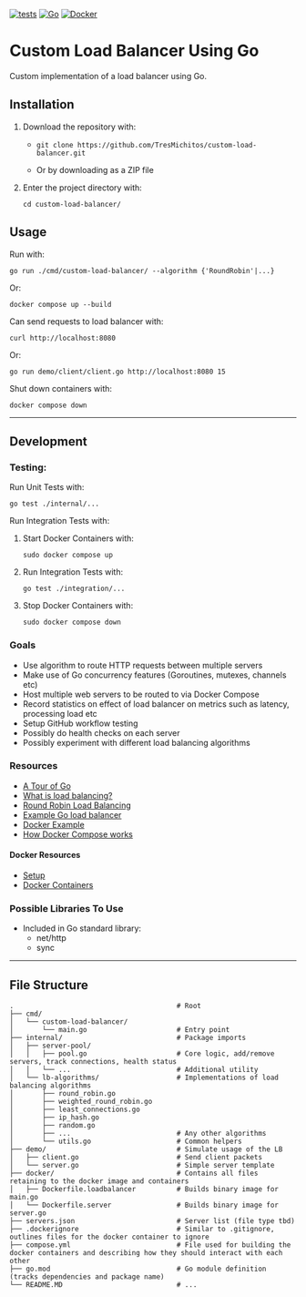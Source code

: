 [![tests](https://github.com/TresMichitos/custom-load-balancer/actions/workflows/tests.yml/badge.svg)](https://github.com/TresMichitos/custom-load-balancer/actions/workflows/tests.yml)
[![Go](https://img.shields.io/badge/go-%2300ADD8.svg?style=for-the-badge&logo=go&logoColor=white)](https://go.dev/)
[![Docker](https://img.shields.io/badge/docker-%230db7ed.svg?style=for-the-badge&logo=docker&logoColor=white)](https://www.docker.com/)

# Custom Load Balancer Using Go

Custom implementation of a load balancer using Go.

## Installation

1. Download the repository with:

   - ```
     git clone https://github.com/TresMichitos/custom-load-balancer.git
     ```
   - Or by downloading as a ZIP file

2. Enter the project directory with:
   ```
   cd custom-load-balancer/
   ```

## Usage

Run with:
  ```
  go run ./cmd/custom-load-balancer/ --algorithm {'RoundRobin'|...}
  ```
Or:
  ```
  docker compose up --build
  ```

Can send requests to load balancer with:
  ```
  curl http://localhost:8080
  ```
Or:
  ```
  go run demo/client/client.go http://localhost:8080 15
  ```

Shut down containers with:
  ```
  docker compose down
  ```

---

## Development

### Testing:

Run Unit Tests with:
  ```
  go test ./internal/...
  ```

Run Integration Tests with:

1. Start Docker Containers with:
   ```
   sudo docker compose up
   ```
2. Run Integration Tests with:
   ```
   go test ./integration/...
   ```
3. Stop Docker Containers with: 
   ```
   sudo docker compose down
   ```

### Goals

- Use algorithm to route HTTP requests between multiple servers
- Make use of Go concurrency features (Goroutines, mutexes, channels etc)
- Host multiple web servers to be routed to via Docker Compose
- Record statistics on effect of load balancer on metrics such as latency, processing load etc
- Setup GitHub workflow testing
- Possibly do health checks on each server
- Possibly experiment with different load balancing algorithms

### Resources

- [A Tour of Go](https://go.dev/tour/list)
- [What is load balancing?](https://www.cloudflare.com/en-gb/learning/performance/what-is-load-balancing/)
- [Round Robin Load Balancing](https://www.vmware.com/topics/round-robin-load-balancing)
- [Example Go load balancer](https://dev.to/vivekalhat/building-a-simple-load-balancer-in-go-70d)
- [Docker Example](https://docs.docker.com/get-started/workshop/02_our_app/)
- [How Docker Compose works](https://docs.docker.com/compose/intro/compose-application-model/)

#### Docker Resources

- [Setup](https://medium.com/@aedemirsen/load-balancing-with-nginx-c1f19840e29)
- [Docker Containers](https://medium.com/@aedemirsen/load-balancing-with-docker-compose-and-nginx-b9077696f624)

### Possible Libraries To Use

- Included in Go standard library:
  - net/http
  - sync

---

## File Structure

```
.                                        # Root
├── cmd/
│   └── custom-load-balancer/
│       └── main.go                      # Entry point
├── internal/                            # Package imports
│   ├── server-pool/
│   │   ├── pool.go                      # Core logic, add/remove servers, track connections, health status
│   │   └── ...                          # Additional utility
│   └── lb-algorithms/                   # Implementations of load balancing algorithms
│       ├── round_robin.go
│       ├── weighted_round_robin.go
│       ├── least_connections.go
│       ├── ip_hash.go
│       ├── random.go
│       ├── ...                          # Any other algorithms
│       └── utils.go                     # Common helpers
├── demo/                                # Simulate usage of the LB
│   ├── client.go                        # Send client packets
│   └── server.go                        # Simple server template
├── docker/                              # Contains all files retaining to the docker image and containers
│   ├── Dockerfile.loadbalancer          # Builds binary image for main.go
│   └── Dockerfile.server                # Builds binary image for server.go                      
├── servers.json                         # Server list (file type tbd)                           
├── .dockerignore                        # Similar to .gitignore, outlines files for the docker container to ignore
├── compose.yml                          # File used for building the docker containers and describing how they should interact with each other
├── go.mod                               # Go module definition (tracks dependencies and package name) 
└── README.MD                            # ...
```
